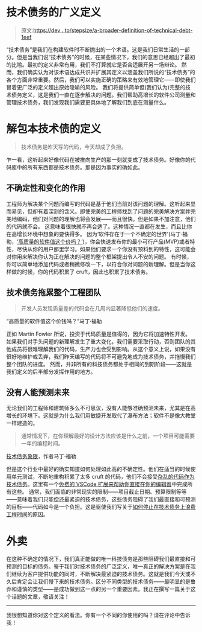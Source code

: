 # 技术债务的广义定义

> 原文:[https://dev . to/stepsize/a-broader-definition-of-technical-debt-1eef](https://dev.to/stepsize/a-broader-definition-of-technical-debt-1eef)

“技术债务”是我们在构建软件时不断抛出的一个术语。这是我们日常生活的一部分。但是当我们说“技术债务”的时候，在某些情况下，我们的意思已经超出了最初的比喻。最初的定义非常有用，我们不打算就它是否合适展开另一场辩论。
然而，我们确实认为对该术语达成共识并扩展其定义以涵盖我们所说的“技术债务”的各个方面非常重要。然后，我们可以实施正确的策略来有效地管理它——即使我们冒着更广泛的定义超出原始隐喻的风险。
我们将提供简单但(我们认为)完整的技术债务定义，这是我们一直在逐步解决的问题。我们帮助高增长的软件公司测量和管理技术债务，我们发现我们需要更具体地了解我们到底在测量什么。

# [](#unpacking-this-definition-of-technical-debt)解包本技术债的定义

> 技术债务是昨天写的代码，今天却成了负担。

乍一看，这听起来好像代码在被推向生产的那一刻就变成了技术债务。好像你的代码库中的所有东西都是技术债务。那是因为事实的确如此。

## [](#the-role-of-uncertainty-and-change)不确定性和变化的作用

工程师为解决某个问题而编写的代码是基于他们当前对该问题的理解。这听起来显而易见，但却有着深刻的含义。即使完美的工程师找到了问题的完美解决方案并完美地编码，他们对问题的理解也将会发展——而且很快。但是如果不加注意，他们的代码就不会。
这意味着很快就不再合适了。这种情况一直都在发生，而且比你在高增长环境中想象的要快得多。
因为‘软件存在于一个不确定的世界’(马丁·福勒，[‘高质量的软件值这个价吗？’](https://martinfowler.com/articles/is-quality-worth-cost.html))，你会快速发布你的最小可行产品(MVP)或者特性，尽快从你的用户那里学习。如果他们要求一个你没有预料到的特性，这可能会对你用来解决你认为正在解决的问题的整个框架提出令人不安的问题。
有时候，你可以简单地添加代码或者稍微修改一下，以符合你对问题的新理解。但是当你这样做的时候，你的代码积累了 cruft，因此也积累了技术债务。

## [](#tech-debt-slows-down-the-whole-engineering-team)技术债务拖累整个工程团队

> 开发人员发现质量差的代码会在几周内显著降低他们的速度。

“高质量的软件值这个价钱吗？”马丁·福勒

正如 Martin Fowler 所说，投资于代码质量是值得的，因为它将加速特性开发。如果我们对手头问题的新理解发生了重大变化，我们需要采取行动，否则团队的其他成员将很难理解我们的代码，生产力也会受到影响。从这个意义上说，如果没有很好地维护或丢弃，我们昨天编写的代码将不可避免地成为技术债务，并拖慢我们整个团队的进度。
然而，并非所有的科技债务都处于相同的到期阶段——这就是我们定义的后半部分发挥作用的地方。

## [](#no-one-can-predict-the-future)没有人能预测未来

无论我们的工程师和建筑师多么不可思议，没有人能够准确预测未来，尤其是在高增长的环境下。这就是为什么我们用敏捷开发取代了瀑布方法；软件不是像大教堂一样建造的。

> 通常情况下，在你理解最好的设计方法应该是什么之前，一个项目可能需要一年的编程时间。

[技术债务象限](https://martinfowler.com/bliki/TechnicalDebtQuadrant.html)，作者马丁·福勒

但是这个行业中最好的确实知道如何处理如此高的不确定性。他们在适当的时候使用单元测试，不断地重构积累了太多 cruft 的代码，他们不会接受[杂乱的代码作为技术债务](https://sites.google.com/site/unclebobconsultingllc/a-mess-is-not-a-technical-debt)。这里有一个[免费的 VSCode 扩展来帮助你直接在你的编辑器](http://bit.ly/VSCode-marketplace-Stepsize)中完成所有这些。
通常，我们面临的非常现实的限制——项目截止日期、预算限制等等——意味着我们只能偿还最紧迫的技术债务，这些债务阻碍了我们最直接和可预测的目标——代码如今是一个负担。这是驱使我们写关于[如何停止在技术债务上浪费工程时间](https://blog.stepsize.com/how-to-stop-wasting-engineering-time-on-technical-debt/)的原因。

# [](#takeaway)外卖

在这种不确定的情况下，我们真正能做的唯一科技债务是那些阻碍我们最直接和可预测的目标的债务。鉴于我们对技术债务的广泛定义，唯一真正的解决方案是在我们继续为客户提供功能的同时，不断解决最紧迫的技术债务。这就是我们今天或不久后肯定会让我们慢下来的技术债务。区分不同类型的技术债务——最明显的是鲁莽和谨慎的类型——是成功做到这一点的另一个重要因素。我正在撰写一篇关于这个话题的文章，敬请关注！

* * *

我很想知道你对这个定义的看法。你有一个不同的你使用的吗？请在评论中告诉我！